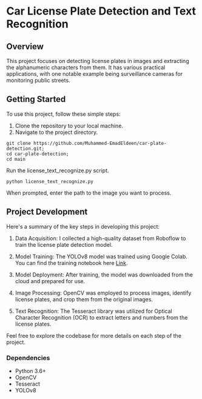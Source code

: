 # Car License Plate Detection and Text Recognition

## Overview
This project focuses on detecting license plates in images and extracting the alphanumeric characters from them. It has various practical applications, with one notable example being surveillance cameras for monitoring public streets.

## Getting Started
To use this project, follow these simple steps:

1. Clone the repository to your local machine.
2. Navigate to the project directory.

```
git clone https://github.com/Muhammed-EmadEldeen/car-plate-detection.git;
cd car-plate-detection;
cd main 
```
Run the license_text_recognize.py script.

```
python license_text_recognize.py
```
When prompted, enter the path to the image you want to process.

## Project Development

Here's a summary of the key steps in developing this project:

1. Data Acquisition: I collected a high-quality dataset from Roboflow to train the license plate detection model.

2. Model Training: The YOLOv8 model was trained using Google Colab. You can find the training notebook here [Link](https://colab.research.google.com/drive/1fs0aoH9PVJy9tPIHfYjsw87U3awvyg2N?usp=sharing).

3. Model Deployment: After training, the model was downloaded from the cloud and prepared for use.

4. Image Processing: OpenCV was employed to process images, identify license plates, and crop them from the original images.

5. Text Recognition: The Tesseract library was utilized for Optical Character Recognition (OCR) to extract letters and numbers from the license plates.

Feel free to explore the codebase for more details on each step of the project.

### Dependencies

* Python 3.6+
* OpenCV
* Tesseract
* YOLOv8

